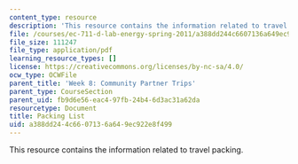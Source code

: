 ```yaml
---
content_type: resource
description: 'This resource contains the information related to travel packing. '
file: /courses/ec-711-d-lab-energy-spring-2011/a388dd244c6607136a649ec922e8f499_MITEC_711S11_trip_pack.pdf
file_size: 111247
file_type: application/pdf
learning_resource_types: []
license: https://creativecommons.org/licenses/by-nc-sa/4.0/
ocw_type: OCWFile
parent_title: 'Week 8: Community Partner Trips'
parent_type: CourseSection
parent_uid: fb9d6e56-eac4-97fb-24b4-6d3ac31a62da
resourcetype: Document
title: Packing List
uid: a388dd24-4c66-0713-6a64-9ec922e8f499
---
```

This resource contains the information related to travel packing. 